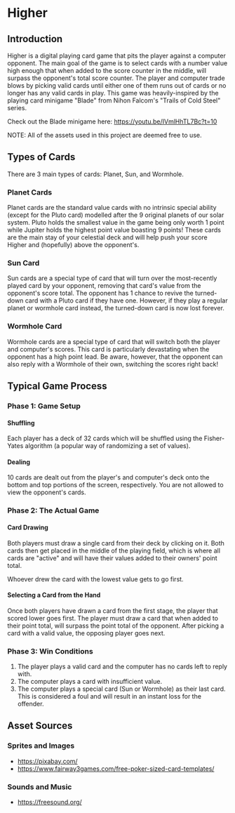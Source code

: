 # Higher

## Introduction
Higher is a digital playing card game that pits the player against a computer opponent. The main goal of the game is to select cards with a number value high enough that
when added to the score counter in the middle, will surpass the opponent's total score counter. The player and computer trade blows by picking valid cards until either one
of them runs out of cards or no longer has any valid cards in play. This game was heavily-inspired by the playing card minigame "Blade" from Nihon Falcom's "Trails of Cold Steel"
series.

Check out the Blade minigame here: https://youtu.be/IVmlHhTL7Bc?t=10

NOTE: All of the assets used in this project are deemed free to use. 

## Types of Cards
There are 3 main types of cards: Planet, Sun, and Wormhole. 

### Planet Cards
Planet cards are the standard value cards with no intrinsic special ability (except for the Pluto card) modelled after the 9 original planets of our solar system.
Pluto holds the smallest value in the game being only worth 1 point while Jupiter holds the highest point value boasting 9 points! These cards are the main stay of your
celestial deck and will help push your score Higher and (hopefully) above the opponent's. 

### Sun Card
Sun cards are a special type of card that will turn over the most-recently played card by your opponent, removing that card's value from the opponent's score total. The
opponent has 1 chance to revive the turned-down card with a Pluto card if they have one. However, if they play a regular planet or wormhole card instead, the turned-down
card is now lost forever.

### Wormhole Card
Wormhole cards are a special type of card that will switch both the player and computer's scores. This card is particularly devastating when the opponent has a high point lead. 
Be aware, however, that the opponent can also reply with a Wormhole of their own, switching the scores right back!

## Typical Game Process

### Phase 1: Game Setup
#### Shuffling
Each player has a deck of 32 cards which will be shuffled using the Fisher-Yates algorithm (a popular way of randomizing a set of values).

#### Dealing
10 cards are dealt out from the player's and computer's deck onto the bottom and top portions of the screen, respectively. You are not allowed to view the opponent's cards.

### Phase 2: The Actual Game

#### Card Drawing
Both players must draw a single card from their deck by clicking on it. Both cards then get placed in the middle of the playing field, which is where all cards are "active" 
and will have their values added to their owners' point total.

Whoever drew the card with the lowest value gets to go first.

#### Selecting a Card from the Hand
Once both players have drawn a card from the first stage, the player that scored lower goes first. The player must draw a card that when added to their point total, will
surpass the point total of the opponent. After picking a card with a valid value, the opposing player goes next.

### Phase 3: Win Conditions

1. The player plays a valid card and the computer has no cards left to reply with.
2. The computer plays a card with insufficient value.
3. The computer plays a special card (Sun or Wormhole) as their last card. This is considered a foul and will result in an instant loss for the offender.

## Asset Sources

### Sprites and Images
* https://pixabay.com/
* https://www.fairway3games.com/free-poker-sized-card-templates/

### Sounds and Music
* https://freesound.org/
